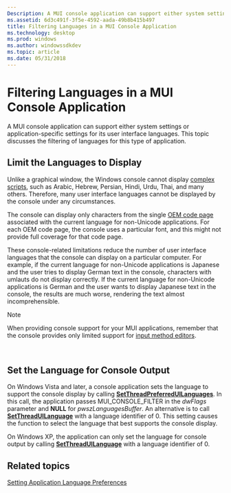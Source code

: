 ```yaml
---
Description: A MUI console application can support either system settings or application-specific settings for its user interface languages. This topic discusses the filtering of languages for this type of application.
ms.assetid: 6d3c491f-3f5e-4592-aada-49b8b415b497
title: Filtering Languages in a MUI Console Application
ms.technology: desktop
ms.prod: windows
ms.author: windowssdkdev
ms.topic: article
ms.date: 05/31/2018
---
```


# Filtering Languages in a MUI Console Application

A MUI console application can support either system settings or application-specific settings for its user interface languages. This topic discusses the filtering of languages for this type of application.

## Limit the Languages to Display

Unlike a graphical window, the Windows console cannot display [complex scripts](uniscribe-glossary.md#complex-script), such as Arabic, Hebrew, Persian, Hindi, Urdu, Thai, and many others. Therefore, many user interface languages cannot be displayed by the console under any circumstances.

The console can display only characters from the single [OEM code page](code-pages.md) associated with the current language for non-Unicode applications. For each OEM code page, the console uses a particular font, and this might not provide full coverage for that code page.

These console-related limitations reduce the number of user interface languages that the console can display on a particular computer. For example, if the current language for non-Unicode applications is Japanese and the user tries to display German text in the console, characters with umlauts do not display correctly. If the current language for non-Unicode applications is German and the user wants to display Japanese text in the console, the results are much worse, rendering the text almost incomprehensible.

> [!Note]  
> When providing console support for your MUI applications, remember that the console provides only limited support for [input method editors](input-method-manager.md).

 

## Set the Language for Console Output

On Windows Vista and later, a console application sets the language to support the console display by calling [**SetThreadPreferredUILanguages**](/windows/desktop/api/Winnls/nf-winnls-setthreadpreferreduilanguages). In this call, the application passes MUI\_CONSOLE\_FILTER in the *dwFlags* parameter and **NULL** for *pwszLanguagesBuffer*. An alternative is to call [**SetThreadUILanguage**](https://msdn.microsoft.com/30a0cecf-0ed1-4c03-bd5e-da07b1828c75) with a language identifier of 0. This setting causes the function to select the language that best supports the console display.

On Windows XP, the application can only set the language for console output by calling [**SetThreadUILanguage**](https://msdn.microsoft.com/30a0cecf-0ed1-4c03-bd5e-da07b1828c75) with a language identifier of 0.

## Related topics

<dl> <dt>

[Setting Application Language Preferences](setting-application-language-preferences.md)
</dt> </dl>

 

 



